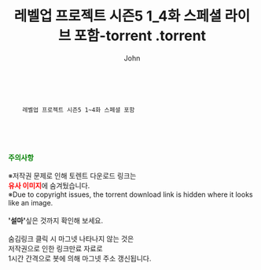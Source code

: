﻿---
layout: post
title:  "                   레벨업 프로젝트 시즌5 1_4화 스페셜 라이브 포함-torrent                .torrent"
author: John
categories: [ TV ]
tags: [  ]
image:  
description: "                   레벨업 프로젝트 시즌5 1_4화 스페셜 라이브 포함-torrent                 torrent 정보 공유"
toc: true
toc_sticky: true
---

<br>

        레벨업 프로젝트 시즌5 1~4화 스페셜 포함  
    
<br><br><br>
<p data-ke-size="size16"><b><span style="color: green;">주의사항</span></b><br /><br />※저작권 문제로 인해 토렌트 다운로드 링크는<br /><b><span style="color: red;">유사 이미지</span></b>에 숨겨뒀습니다.<br />※Due to copyright issues, the torrent download link is hidden where it looks like an image.<br /><br /><b>'설마'</b>싶은 것까지 확인해 보세요.<br /><br />숨김링크 클릭 시 마그넷 나타나지 않는 것은<br />저작권으로 인한 링크만료 자료로<br />1시간 간격으로 봇에 의해 마그넷 주소 갱신됩니다.</p>
